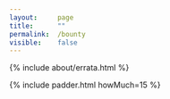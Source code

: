 ```yaml
---
layout: 	page
title: 		""
permalink:	/bounty
visible:	false
---
```


{%	include about/errata.html	%}	


{%  include padder.html     howMuch=15  %}